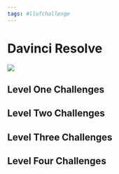 ```yaml
---
tags: #llufchallenge
---
```


# Davinci Resolve

![](https://i.imgur.com/XHz3NBf.png)


## Level One Challenges 

## Level Two Challenges 

## Level Three Challenges 

## Level Four Challenges 